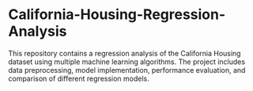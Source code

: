 # California-Housing-Regression-Analysis
This repository contains a regression analysis of the California Housing dataset using multiple machine learning algorithms. The project includes data preprocessing, model implementation, performance evaluation, and comparison of different regression models.
